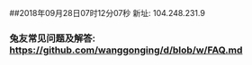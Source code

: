 ##2018年09月28日07时12分07秒 新址: 104.248.231.9
### 兔友常见问题及解答: https://github.com/wanggonging/d/blob/w/FAQ.md
